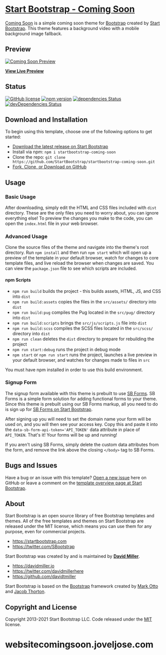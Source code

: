 # [Start Bootstrap - Coming Soon](https://startbootstrap.com/theme/coming-soon/)

[Coming Soon](https://startbootstrap.com/theme/coming-soon/) is a simple coming soon theme for [Bootstrap](https://getbootstrap.com/) created by [Start Bootstrap](https://startbootstrap.com/). This theme features a background video with a mobile background image fallback.

## Preview

[![Coming Soon Preview](https://assets.startbootstrap.com/img/screenshots/themes/coming-soon.png)](https://startbootstrap.github.io/startbootstrap-coming-soon/)

**[View Live Preview](https://startbootstrap.github.io/startbootstrap-coming-soon/)**

## Status

[![GitHub license](https://img.shields.io/badge/license-MIT-blue.svg)](https://raw.githubusercontent.com/StartBootstrap/startbootstrap-coming-soon/master/LICENSE)
[![npm version](https://img.shields.io/npm/v/startbootstrap-coming-soon.svg)](https://www.npmjs.com/package/startbootstrap-coming-soon)
[![dependencies Status](https://david-dm.org/StartBootstrap/startbootstrap-coming-soon/status.svg)](https://david-dm.org/StartBootstrap/startbootstrap-coming-soon)
[![devDependencies Status](https://david-dm.org/StartBootstrap/startbootstrap-coming-soon/dev-status.svg)](https://david-dm.org/StartBootstrap/startbootstrap-coming-soon?type=dev)

## Download and Installation

To begin using this template, choose one of the following options to get started:

* [Download the latest release on Start Bootstrap](https://startbootstrap.com/theme/coming-soon/)
* Install via npm: `npm i startbootstrap-coming-soon`
* Clone the repo: `git clone https://github.com/StartBootstrap/startbootstrap-coming-soon.git`
* [Fork, Clone, or Download on GitHub](https://github.com/StartBootstrap/startbootstrap-coming-soon)

## Usage

### Basic Usage

After downloading, simply edit the HTML and CSS files included with `dist` directory. These are the only files you need to worry about, you can ignore everything else! To preview the changes you make to the code, you can open the `index.html` file in your web browser.

### Advanced Usage

Clone the source files of the theme and navigate into the theme's root directory. Run `npm install` and then run `npm start` which will open up a preview of the template in your default browser, watch for changes to core template files, and live reload the browser when changes are saved. You can view the `package.json` file to see which scripts are included.

#### npm Scripts

* `npm run build` builds the project - this builds assets, HTML, JS, and CSS into `dist`
* `npm run build:assets` copies the files in the `src/assets/` directory into `dist`
* `npm run build:pug` compiles the Pug located in the `src/pug/` directory into `dist`
* `npm run build:scripts` brings the `src/js/scripts.js` file into `dist`
* `npm run build:scss` compiles the SCSS files located in the `src/scss/` directory into `dist`
* `npm run clean` deletes the `dist` directory to prepare for rebuilding the project
* `npm run start:debug` runs the project in debug mode
* `npm start` or `npm run start` runs the project, launches a live preview in your default browser, and watches for changes made to files in `src`

You must have npm installed in order to use this build environment.

### Signup Form

The signup form available with this theme is prebuilt to use [SB Forms](https://startbootstrap.com/solution/contact-forms).
SB Forms is a simple form solution for adding functional forms to your theme. Since this theme is prebuilt using our
SB Forms markup, all you need to do is sign up for [SB Forms on Start Bootstrap](https://startbootstrap.com/solution/contact-forms).

After signing up you will need to set the domain name your form will be used on, and you will then see your
access key. Copy this and paste it into the `data-sb-form-api-token='API_TOKEN'` data attribute in place of
`API_TOKEN`. That's it! Your forms will be up and running!

If you aren't using SB Forms, simply delete the custom data attributes from the form, and remove the link above the
closing `</body>` tag to SB Forms.

## Bugs and Issues

Have a bug or an issue with this template? [Open a new issue](https://github.com/StartBootstrap/startbootstrap-coming-soon/issues) here on GitHub or leave a comment on the [template overview page at Start Bootstrap](https://startbootstrap.com/theme/coming-soon/).

## About

Start Bootstrap is an open source library of free Bootstrap templates and themes. All of the free templates and themes on Start Bootstrap are released under the MIT license, which means you can use them for any purpose, even for commercial projects.

* <https://startbootstrap.com>
* <https://twitter.com/SBootstrap>

Start Bootstrap was created by and is maintained by **[David Miller](https://davidmiller.io/)**.

* <https://davidmiller.io>
* <https://twitter.com/davidmillerhere>
* <https://github.com/davidtmiller>

Start Bootstrap is based on the [Bootstrap](https://getbootstrap.com/) framework created by [Mark Otto](https://twitter.com/mdo) and [Jacob Thorton](https://twitter.com/fat).

## Copyright and License

Copyright 2013-2021 Start Bootstrap LLC. Code released under the [MIT](https://github.com/StartBootstrap/startbootstrap-coming-soon/blob/master/LICENSE) license.
# websitecomingsoon.joveljose.com
